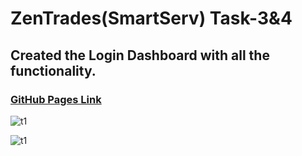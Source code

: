 # ZenTrades(SmartServ) Task-3&4


## Created the Login Dashboard with all the functionality.

### [GitHub Pages Link](https://piyushsingh9862.github.io/ZenTrades-Task-3-4/)

![t1](https://github.com/piyushsingh9862/ZenTrades-Task-3-4/assets/84294976/9146766e-77a6-4832-95c7-dba074822d4d)

![t1](https://github.com/piyushsingh9862/ZenTrades-Task-3-4/assets/84294976/2167a492-b2e9-4351-8468-fbbb597d70e0)
